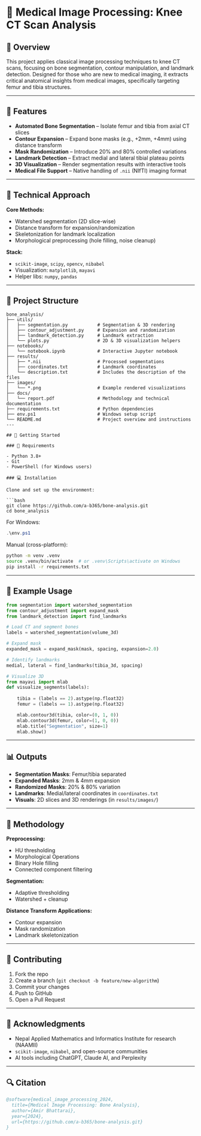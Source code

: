 
# 🦴 Medical Image Processing: Knee CT Scan Analysis

## 🏥 Overview

This project applies classical image processing techniques to knee CT scans, focusing on bone segmentation, contour manipulation, and landmark detection. Designed for those who are new to medical imaging, it extracts critical anatomical insights from medical images, specifically targeting femur and tibia structures.

---

## 🎯 Features

- **Automated Bone Segmentation** – Isolate femur and tibia from axial CT slices  
- **Contour Expansion** – Expand bone masks (e.g., +2mm, +4mm) using distance transform  
- **Mask Randomization** – Introduce 20% and 80% controlled variations  
- **Landmark Detection** – Extract medial and lateral tibial plateau points  
- **3D Visualization** – Render segmentation results with interactive tools  
- **Medical File Support** – Native handling of `.nii` (NIfTI) imaging format

---

## 🔬 Technical Approach

**Core Methods:**
- Watershed segmentation (2D slice-wise)
- Distance transform for expansion/randomization
- Skeletonization for landmark localization
- Morphological preprocessing (hole filling, noise cleanup)

**Stack:**
- `scikit-image`, `scipy`, `opencv`, `nibabel`
- Visualization: `matplotlib`, `mayavi`
- Helper libs: `numpy`, `pandas`

---

## 📁 Project Structure

```
bone_analysis/
├── utils/
│   ├── segmentation.py           # Segmentation & 3D rendering
│   ├── contour_adjustment.py     # Expansion and randomization
│   ├── landmark_detection.py     # Landmark extraction
│   └── plots.py                  # 2D & 3D visualization helpers
├── notebooks/
│   └── notebook.ipynb            # Interactive Jupyter notebook
├── results/
│   ├── *.nii                     # Processed segmentations
│   ├── coordinates.txt           # Landmark coordinates
│   └── description.txt           # Includes the description of the files
├── images/
│   └── *.png                     # Example rendered visualizations
├── docs/
│   └── report.pdf                # Methodology and technical documentation
├── requirements.txt              # Python dependencies
├── env.ps1                       # Windows setup script
└── README.md                     # Project overview and instructions
---

## 🚀 Getting Started

### 🔧 Requirements

- Python 3.8+
- Git
- PowerShell (for Windows users)

### 💻 Installation

Clone and set up the environment:

```bash
git clone https://github.com/a-b365/bone-analysis.git
cd bone_analysis
```

For Windows:
```powershell
.\env.ps1
```

Manual (cross-platform):
```bash
python -m venv .venv
source .venv/bin/activate  # or .venv\Scripts\activate on Windows
pip install -r requirements.txt
```

---

## 🧪 Example Usage

```python
from segmentation import watershed_segmentation
from contour_adjustment import expand_mask
from landmark_detection import find_landmarks

# Load CT and segment bones
labels = watershed_segmentation(volume_3d)

# Expand mask
expanded_mask = expand_mask(mask, spacing, expansion=2.0)

# Identify landmarks
medial, lateral = find_landmarks(tibia_3d, spacing)

# Visualize 3D
from mayavi import mlab
def visualize_segments(labels):
    
    tibia = (labels == 2).astype(np.float32)
    femur = (labels == 1).astype(np.float32)

    mlab.contour3d(tibia, color=(0, 1, 0))
    mlab.contour3d(femur, color=(1, 0, 0))
    mlab.title("Segmentation", size=1)
    mlab.show()
```

---

## 📊 Outputs

- **Segmentation Masks**: Femur/tibia separated
- **Expanded Masks**: 2mm & 4mm expansion
- **Randomized Masks**: 20% & 80% variation
- **Landmarks**: Medial/lateral coordinates in `coordinates.txt`
- **Visuals**: 2D slices and 3D renderings (in `results/images/`)

---

## 🧠 Methodology

**Preprocessing:**
- HU thresholding
- Morphological Operations
- Binary Hole filling
- Connected component filtering

**Segmentation:**
- Adaptive thresholding
- Watershed + cleanup

**Distance Transform Applications:**
- Contour expansion
- Mask randomization
- Landmark skeletonization

---

## 🤝 Contributing

1. Fork the repo
2. Create a branch (`git checkout -b feature/new-algorithm`)
3. Commit your changes
4. Push to GitHub
5. Open a Pull Request

---

## 🙏 Acknowledgments

- Nepal Applied Mathematics and Informatics Institute for research (NAAMII)
- `scikit-image`, `nibabel`, and open-source communities
- AI tools including ChatGPT, Claude AI, and Perplexity

---

## 🔍 Citation

```bibtex
@software{medical_image_processing_2024,
  title={Medical Image Processing: Bone Analysis},
  author={Amir Bhattarai},
  year={2024},
  url={https://github.com/a-b365/bone-analysis.git}
}
```
